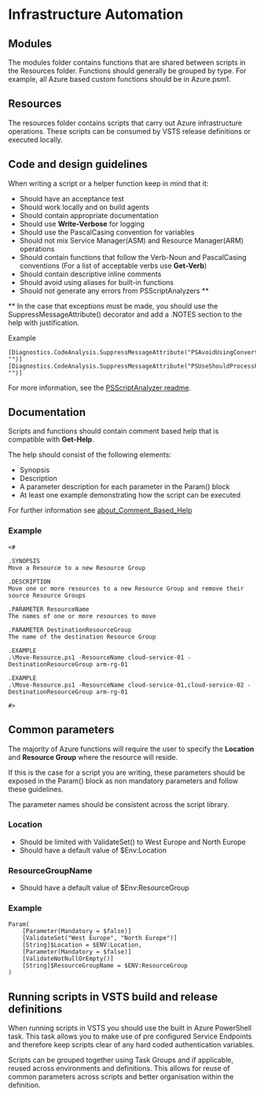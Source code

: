 # Infrastructure Automation

## Modules
The modules folder contains functions that are shared between scripts in the Resources folder. Functions should generally be grouped by type. For example, all Azure based custom functions should be in Azure.psm1.

## Resources
The resources folder contains scripts that carry out Azure infrastructure operations. These scripts can be consumed by VSTS release definitions or executed locally.

## Code and design guidelines

When writing a script or a helper function keep in mind that it:

* Should have an acceptance test
* Should work locally and on build agents
* Should contain appropriate documentation
* Should use **Write-Verbose** for logging
* Should use the PascalCasing convention for variables
* Should not mix Service Manager(ASM) and Resource Manager(ARM) operations
* Should contain functions that follow the Verb-Noun and PascalCasing conventions (For a list of acceptable verbs use **Get-Verb**)
* Should contain descriptive inline comments
* Should avoid using aliases for built-in functions
* Should not generate any errors from PSScriptAnalyzers **

** In the case that exceptions must be made, you should use the SuppressMessageAttribute() decorator and add a .NOTES section to the help with justification.

Example
```
[Diagnostics.CodeAnalysis.SuppressMessageAttribute("PSAvoidUsingConvertToSecureStringWithPlainText", "")]
[Diagnostics.CodeAnalysis.SuppressMessageAttribute("PSUseShouldProcessForStateChangingFunctions", "")]
```
For more information, see the [PSScriptAnalyzer readme](https://github.com/PowerShell/PSScriptAnalyzer#suppressing-rules).

## Documentation
Scripts and functions should contain comment based help that is compatible with **Get-Help**.

The help should consist of the following elements:
* Synopsis
* Description
* A parameter description for each parameter in the Param() block
* At least one example demonstrating how the script can be executed

For further information see [about_Comment_Based_Help](https://github.com/PowerShell/PowerShell-Docs/blob/staging/reference/5.1/Microsoft.PowerShell.Core/About/about_Comment_Based_Help.md)

### Example
```
<#

.SYNOPSIS
Move a Resource to a new Resource Group

.DESCRIPTION
Move one or more resources to a new Resource Group and remove their source Resource Groups

.PARAMETER ResourceName
The names of one or more resources to move

.PARAMETER DestinationResourceGroup
The name of the destination Resource Group

.EXAMPLE
.\Move-Resource.ps1 -ResourceName cloud-service-01 -DestinationResourceGroup arm-rg-01

.EXAMPLE
.\Move-Resource.ps1 -ResourceName cloud-service-01,cloud-service-02 -DestinationResourceGroup arm-rg-01

#>
```

## Common parameters
The majority of Azure functions will require the user to specify the **Location** and **Resource Group** where the resource will reside.

If this is the case for a script you are writing, these parameters should be exposed in the Param() block as non mandatory parameters and follow these guidelines.

The parameter names should be consistent across the script library.

### Location

* Should be limited with ValidateSet() to West Europe and North Europe
* Should have a default value of $Env:Location

### ResourceGroupName

* Should have a default value of $Env:ResourceGroup

### Example
```
Param(
    [Parameter(Mandatory = $false)]
    [ValidateSet("West Europe", "North Europe")]
    [String]$Location = $ENV:Location,
    [Parameter(Mandatory = $false)]
    [ValidateNotNullOrEmpty()]
    [String]$ResourceGroupName = $ENV:ResourceGroup    
)
```

## Running scripts in VSTS build and release definitions
When running scripts in VSTS you should use the built in Azure PowerShell task. This task allows you to make use of pre configured Service Endpoints and therefore keep scripts clear of any hard coded authentication variables.

Scripts can be grouped together using Task Groups and if applicable, reused across environments and definitions. This allows for reuse of common parameters across scripts and better organisation within the definition.
